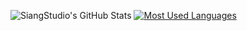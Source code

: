 ![SiangStudio's GitHub Stats](https://github-readme-stats.vercel.app/api?username=SiangStudioGit&show_icons=true&theme=siang)
[![Most Used Languages](https://github-readme-stats.vercel.app/api/top-langs/?username=SiangStudioGit&layout=compact&bg_color=#DD6387)](https://github.com/SiangStudioGit)

  ##

